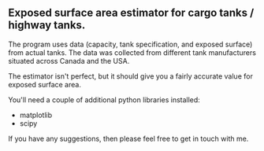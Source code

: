 ## Exposed surface area estimator for cargo tanks / highway tanks.

The program uses data (capacity, tank specification, and exposed surface) from actual tanks. The data was collected from different tank manufacturers situated across Canada and the USA.

The estimator isn't perfect, but it should give you a fairly accurate value for exposed surface area. 

You'll need a couple of additional python libraries installed:
- matplotlib
- scipy

If you have any suggestions, then please feel free to get in touch with me.
